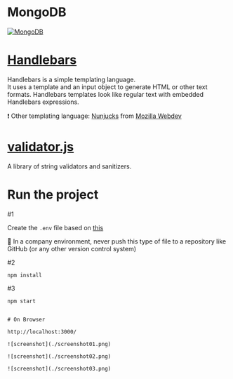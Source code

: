 # MongoDB
<a href="https://www.mongodb.com/">![MongoDB](https://img.shields.io/badge/MongoDB-The%20database%20for%20modern%20applications-brightgreen)</a>  

# [Handlebars](https://handlebarsjs.com/)

Handlebars is a simple templating language.  
It uses a template and an input object to generate HTML or other text formats. Handlebars templates look like regular text with embedded Handlebars expressions.  

:heavy_exclamation_mark: Other templating language: [Nunjucks](https://mozilla.github.io/nunjucks/) from [Mozilla Webdev](https://mozilla.github.io/webdev/)  

# [validator.js](https://github.com/validatorjs/validator.js)

A library of string validators and sanitizers.  

# Run the project

#1

Create the ```.env``` file based on [this](https://github.com/marcelosperalta/dci/blob/master/200820/.env)  

🚨 In a company environment, never push this type of file to a repository like GitHub (or any other version control system)  

#2

```
npm install
```

#3

```
npm start
```
```

# On Browser

http://localhost:3000/

![screenshot](./screenshot01.png)

![screenshot](./screenshot02.png)

![screenshot](./screenshot03.png)